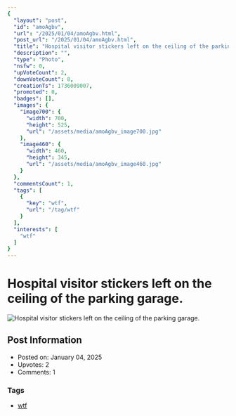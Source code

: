 ```yaml
---
{
  "layout": "post",
  "id": "amoAgbv",
  "url": "/2025/01/04/amoAgbv.html",
  "post_url": "/2025/01/04/amoAgbv.html",
  "title": "Hospital visitor stickers left on the ceiling of the parking garage.",
  "description": "",
  "type": "Photo",
  "nsfw": 0,
  "upVoteCount": 2,
  "downVoteCount": 8,
  "creationTs": 1736009007,
  "promoted": 0,
  "badges": [],
  "images": {
    "image700": {
      "width": 700,
      "height": 525,
      "url": "/assets/media/amoAgbv_image700.jpg"
    },
    "image460": {
      "width": 460,
      "height": 345,
      "url": "/assets/media/amoAgbv_image460.jpg"
    }
  },
  "commentsCount": 1,
  "tags": [
    {
      "key": "wtf",
      "url": "/tag/wtf"
    }
  ],
  "interests": [
    "wtf"
  ]
}
---
```


# Hospital visitor stickers left on the ceiling of the parking garage.

![Hospital visitor stickers left on the ceiling of the parking garage.](/assets/media/amoAgbv_image700.jpg)

## Post Information

- Posted on: January 04, 2025
- Upvotes: 2
- Comments: 1

### Tags

- [wtf](/tag/wtf)
